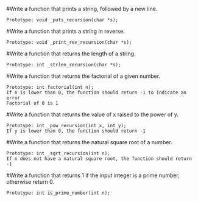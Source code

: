 #Write a function that prints a string, followed by a new line.

    Prototype: void _puts_recursion(char *s);
#Write a function that prints a string in reverse.

    Prototype: void _print_rev_recursion(char *s);
#Write a function that returns the length of a string.

    Prototype: int _strlen_recursion(char *s);
#Write a function that returns the factorial of a given number.

    Prototype: int factorial(int n);
    If n is lower than 0, the function should return -1 to indicate an error
    Factorial of 0 is 1
#Write a function that returns the value of x raised to the power of y.

    Prototype: int _pow_recursion(int x, int y);
    If y is lower than 0, the function should return -1
#Write a function that returns the natural square root of a number.

    Prototype: int _sqrt_recursion(int n);
    If n does not have a natural square root, the function should return -1
#Write a function that returns 1 if the input integer is a prime number, otherwise return 0.

    Prototype: int is_prime_number(int n);
#
